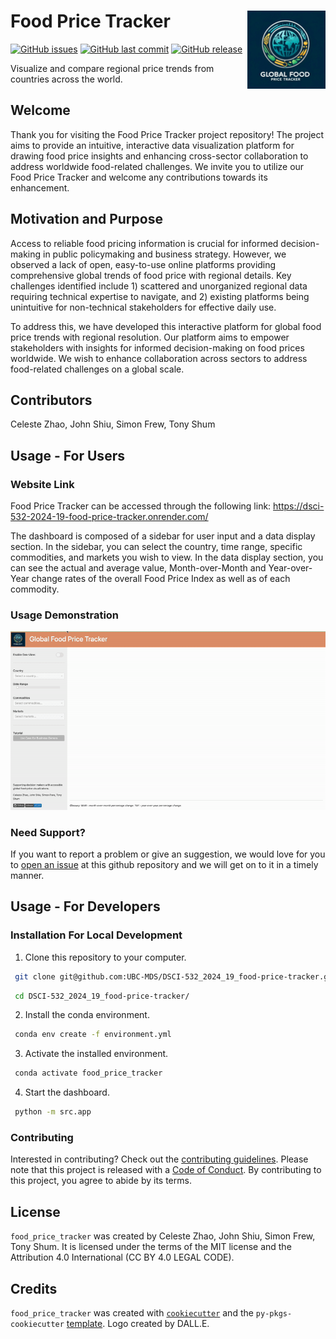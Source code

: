 # Food Price Tracker <img src="img/logo.png" align="right" width=125 height=125 alt="" />


[![GitHub issues](https://img.shields.io/github/issues/UBC-MDS/DSCI-532_2024_19_food-price-tracker.svg)](https://github.com/UBC-MDS/DSCI-532_2024_19_food-price-tracker/issues)
[![GitHub last commit](https://img.shields.io/github/last-commit/UBC-MDS/DSCI-532_2024_19_food-price-tracker.svg)](https://github.com/UBC-MDS/DSCI-532_2024_19_food-price-tracker/commits/main)
[![GitHub release](https://img.shields.io/github/release/UBC-MDS/DSCI-532_2024_19_food-price-tracker.svg)](https://github.com/UBC-MDS/DSCI-532_2024_19_food-price-tracker/releases)


Visualize and compare regional price trends from countries across the world.

## Welcome

Thank you for visiting the Food Price Tracker project repository!
The project aims to provide an intuitive, interactive data visualization platform for drawing food price insights and enhancing cross-sector collaboration to address worldwide food-related challenges.
We invite you to utilize our Food Price Tracker and welcome any contributions towards its enhancement.

## Motivation and Purpose

Access to reliable food pricing information is crucial for informed decision-making in public policymaking and business strategy. However, we observed a lack of open, easy-to-use online platforms providing comprehensive global trends of food price with regional details. Key challenges identified include 1) scattered and unorganized regional data requiring technical expertise to navigate, and 2) existing platforms being unintuitive for non-technical stakeholders for effective daily use.

To address this, we have developed this interactive platform for global food price trends with regional resolution. Our platform aims to empower stakeholders with insights for informed decision-making on food prices worldwide. We wish to enhance collaboration across sectors to address food-related challenges on a global scale.

## Contributors

Celeste Zhao, John Shiu, Simon Frew, Tony Shum

## Usage - For Users

### Website Link

Food Price Tracker can be accessed through the following link: https://dsci-532-2024-19-food-price-tracker.onrender.com/

The dashboard is composed of a sidebar for user input and a data display section. In the sidebar, you can select the country, time range, specific commodities, and markets you wish to view. In the data display section, you can see the actual and average value, Month-over-Month and Year-over-Year change rates of the overall Food Price Index as well as of each commodity.

### Usage Demonstration

![demo gif](img/demo.gif)

### Need Support?

If you want to report a problem or give an suggestion, we would love for you to [open an issue](../../issues) at this github repository and we will get on to it in a timely manner.

## Usage - For Developers

### Installation For Local Development

1. Clone this repository to your computer.

```bash
 git clone git@github.com:UBC-MDS/DSCI-532_2024_19_food-price-tracker.git
```
```bash
 cd DSCI-532_2024_19_food-price-tracker/
```

2. Install the conda environment.

```bash
 conda env create -f environment.yml
```

3. Activate the installed environment.

```bash
 conda activate food_price_tracker
```

4. Start the dashboard.

```bash
 python -m src.app
```

### Contributing

Interested in contributing? Check out the [contributing guidelines](CONTRIBUTING.md). Please note that this project is released with a [Code of Conduct](CODE_OF_CONDUCT.md). By contributing to this project, you agree to abide by its terms.

## License

`food_price_tracker` was created by Celeste Zhao, John Shiu, Simon Frew, Tony Shum. It is licensed under the terms of the MIT license and the Attribution 4.0 International (CC BY 4.0 LEGAL CODE).

## Credits

`food_price_tracker` was created with [`cookiecutter`](https://cookiecutter.readthedocs.io/en/latest/) and the `py-pkgs-cookiecutter` [template](https://github.com/py-pkgs/py-pkgs-cookiecutter). Logo created by DALL.E.
